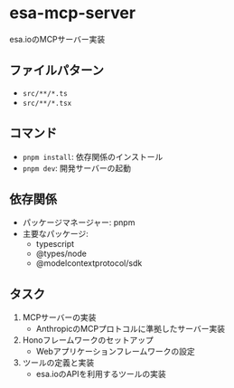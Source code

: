 # esa-mcp-server

esa.ioのMCPサーバー実装

## ファイルパターン

- `src/**/*.ts`
- `src/**/*.tsx`

## コマンド

- `pnpm install`: 依存関係のインストール
- `pnpm dev`: 開発サーバーの起動

## 依存関係

- パッケージマネージャー: pnpm
- 主要なパッケージ:
  - typescript
  - @types/node
  - @modelcontextprotocol/sdk

## タスク

1. MCPサーバーの実装
   - AnthropicのMCPプロトコルに準拠したサーバー実装
2. Honoフレームワークのセットアップ
   - Webアプリケーションフレームワークの設定
3. ツールの定義と実装
   - esa.ioのAPIを利用するツールの実装
